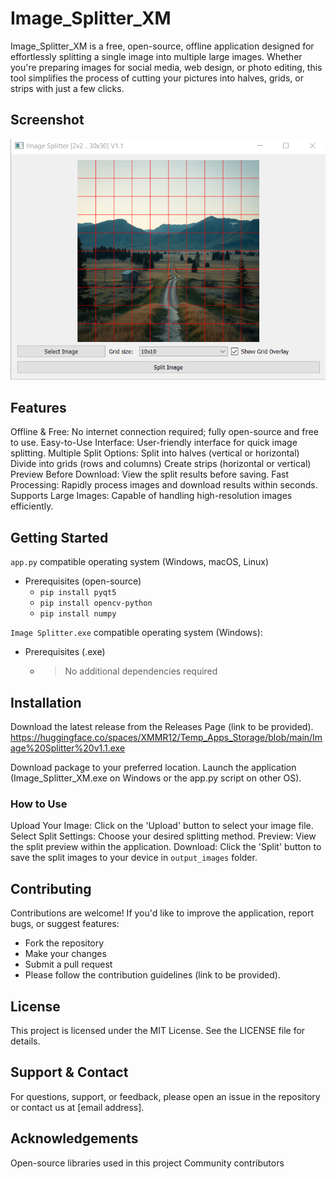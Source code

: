 # Image_Splitter_XM
Image_Splitter_XM is a free, open-source, offline application designed for effortlessly splitting a single image into multiple large images. Whether you're preparing images for social media, web design, or photo editing, this tool simplifies the process of cutting your pictures into halves, grids, or strips with just a few clicks.

## Screenshot
[![Image Splitter App Screenshot](https://github.com/XMMR12/Image_Splitter_XM/blob/main/screenshot.png)](https://huggingface.co/spaces/XMMR12/Temp_Apps_Storage/blob/main/Image%20Splitter%20v1.1.exe)

## Features
Offline & Free: No internet connection required; fully open-source and free to use.
Easy-to-Use Interface: User-friendly interface for quick image splitting.
Multiple Split Options:
Split into halves (vertical or horizontal)
Divide into grids (rows and columns)
Create strips (horizontal or vertical)
Preview Before Download: View the split results before saving.
Fast Processing: Rapidly process images and download results within seconds.
Supports Large Images: Capable of handling high-resolution images efficiently.

## Getting Started
`app.py` compatible operating system (Windows, macOS, Linux)
- Prerequisites (open-source)
  - `pip install pyqt5`
  - `pip install opencv-python`
  - `pip install numpy`

`Image Splitter.exe` compatible operating system (Windows):

- Prerequisites (.exe)
  - > No additional dependencies required

## Installation
Download the latest release from the Releases Page (link to be provided).
https://huggingface.co/spaces/XMMR12/Temp_Apps_Storage/blob/main/Image%20Splitter%20v1.1.exe

Download package to your preferred location.
Launch the application (Image_Splitter_XM.exe on Windows or the app.py script on other OS).
### How to Use
Upload Your Image: Click on the 'Upload' button to select your image file.
Select Split Settings: Choose your desired splitting method.
Preview: View the split preview within the application.
Download: Click the 'Split' button to save the split images to your device in `output_images` folder.

## Contributing
Contributions are welcome! If you'd like to improve the application, report bugs, or suggest features:
- Fork the repository
- Make your changes
- Submit a pull request
- Please follow the contribution guidelines (link to be provided).

## License
This project is licensed under the MIT License. See the LICENSE file for details.

## Support & Contact
For questions, support, or feedback, please open an issue in the repository or contact us at [email address].

## Acknowledgements
Open-source libraries used in this project
Community contributors
